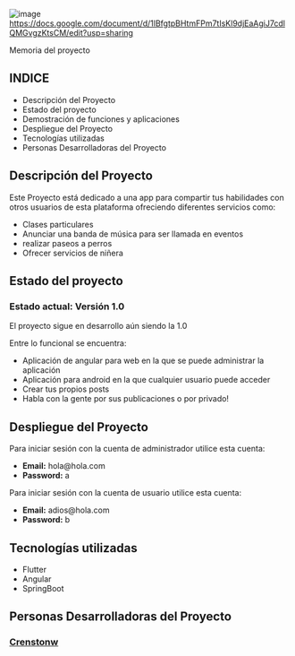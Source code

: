 ![image](https://github.com/Crenstonw/SkillShare/assets/119967718/2627c86b-f4b3-49a7-b6a2-bf3263b0be37)
https://docs.google.com/document/d/1lBfgtpBHtmFPm7tIsKl9djEaAgiJ7cdlQMGvgzKtsCM/edit?usp=sharing
<p>Memoria del proyecto</p>

## INDICE

<ul>
  <li>Descripción del Proyecto</li>
  <li>Estado del proyecto</li>
  <li>Demostración de funciones y aplicaciones</li>
  <li>Despliegue del Proyecto</li>
  <li>Tecnologías utilizadas</li>
  <li>Personas Desarrolladoras del Proyecto</li>
</ul>

## Descripción del Proyecto

<p>Este Proyecto está dedicado a una app para compartir tus habilidades con otros usuarios de esta plataforma ofreciendo diferentes servicios como:</p>
<ul>
  <li>Clases particulares</li>
  <li>Anunciar una banda de música para ser llamada en eventos</li>
  <li>realizar paseos a perros</li>
  <li>Ofrecer servicios de niñera</li>
</ul>

## Estado del proyecto
<h3>Estado actual: Versión 1.0</h3>
<p>El proyecto sigue en desarrollo aún siendo la 1.0</p>
<p>Entre lo funcional se encuentra:</p>
<ul>
  <li>Aplicación de angular para web en la que se puede administrar la aplicación</li>
  <li>Aplicación para android en la que cualquier usuario puede acceder</li>
  <li>Crear tus propios posts</li>
  <li>Habla con la gente por sus publicaciones o por privado!</li>
</ul>

## Despliegue del Proyecto
<p>Para iniciar sesión con la cuenta de administrador utilice esta cuenta:</p>
<ul>
  <li><strong>Email:</strong> hola@hola.com</li>
  <li><strong>Password:</strong> a</li>
</ul>
<p>Para iniciar sesión con la cuenta de usuario utilice esta cuenta:</p>
<ul>
  <li><strong>Email:</strong> adios@hola.com</li>
  <li><strong>Password:</strong> b</li>
</ul>

## Tecnologías utilizadas
<ul>
  <li>Flutter</li>
  <li>Angular</li>
  <li>SpringBoot</li>
</ul>

## Personas Desarrolladoras del Proyecto
### <a href="https://github.com/Crenstonw">Crenstonw</a>
